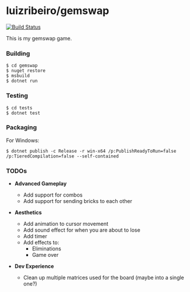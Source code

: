 # luizribeiro/gemswap

[![Build Status](https://travis-ci.com/luizribeiro/gemswap.svg?token=Y5WyECQyFrzmKkJLsCaK&branch=master)](https://travis-ci.com/luizribeiro/gemswap)

This is my gemswap game.

### Building

```
$ cd gemswap
$ nuget restore
$ msbuild
$ dotnet run
```

### Testing

```
$ cd tests
$ dotnet test
```

### Packaging

For Windows:

```
$ dotnet publish -c Release -r win-x64 /p:PublishReadyToRun=false /p:TieredCompilation=false --self-contained
```

### TODOs

* **Advanced Gameplay**
  * Add support for combos
  * Add support for sending bricks to each other

* **Aesthetics**
  * Add animation to cursor movement
  * Add sound effect for when you are about to lose
  * Add timer
  * Add effects to:
    * Eliminations
    * Game over

* **Dev Experience**
  * Clean up multiple matrices used for the board (maybe into a single one?)

